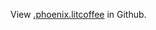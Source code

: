 View [.phoenix.litcoffee](https://github.com/jasonm23/Phoenix-config/blob/master/.phoenix.litcoffee) in Github.
